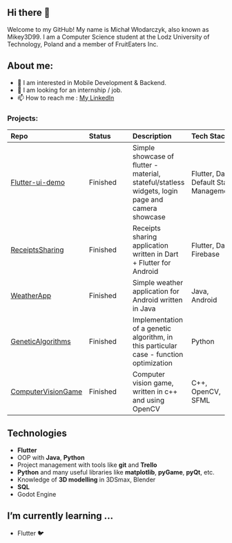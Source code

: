 ## Hi there 👋

 Welcome to my GitHub! My name is Michał Włodarczyk, also known as Mikey3D99.
 I am a Computer Science student at the Lodz University of Technology, Poland and a member of FruitEaters Inc. 

 ## About me:
- 👀 I am interested in Mobile Development & Backend.
- 💞️ I am looking for an internship / job.
- 📫 How to reach me : [ My LinkedIn](https://www.linkedin.com/in/michal-wlodarczyk-0b17771a7/)

### Projects:

|Repo|Status&nbsp;&nbsp;&nbsp;&nbsp;&nbsp;&nbsp;&nbsp;&nbsp;|Description|Tech Stack|
|:---|:---|:---|:---|
|[Flutter-ui-demo](https://github.com/Mikey3D99/flutter_ui_demo)|Finished| Simple showcase of flutter - material, stateful/statless widgets, login page and camera showcase|Flutter, Dart, Default State Management|
|[ReceiptsSharing](https://github.com/Mikey3D99/ReceiptsSharing)|Finished| Receipts sharing application written in Dart + Flutter for Android|Flutter, Dart, Firebase|
[WeatherApp](https://github.com/Mikey3D99/WeatherApp)|Finished| Simple weather application for Android written in Java|Java, Android|
|[GeneticAlgorithms](https://github.com/Mikey3D99/GeneticAlgorithms)|Finished| Implementation of a genetic algorithm, in this particular case - function optimization|Python|
|[ComputerVisionGame](https://github.com/Mikey3D99/ComputerVisionGame)| Finished|Computer vision game, written in c++ and using OpenCV|C++, OpenCV, SFML|


## Technologies
* **Flutter**
* OOP with **Java**, **Python**
* Project management with tools like **git** and **Trello**
* **Python** and many useful libraries like **matplotlib**, **pyGame**, **pyQt**, etc.
* Knowledge of **3D modelling** in 3DSmax, Blender
* **SQL**
* Godot Engine

##  I’m currently learning ...
* Flutter 🐦
